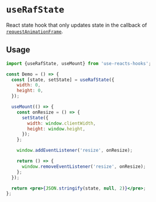 # `useRafState`

React state hook that only updates state in the callback of [`requestAnimationFrame`](https://developer.mozilla.org/en-US/docs/Web/API/window/requestAnimationFrame).

## Usage

```jsx
import {useRafState, useMount} from 'use-reacts-hooks';

const Demo = () => {
  const [state, setState] = useRafState({
    width: 0,
    height: 0,
  });

  useMount(() => {
    const onResize = () => {
      setState({
        width: window.clientWidth,
        height: window.height,
      });
    };

    window.addEventListener('resize', onResize);

    return () => {
      window.removeEventListener('resize', onResize);
    };
  });

  return <pre>{JSON.stringify(state, null, 2)}</pre>;
};
```
